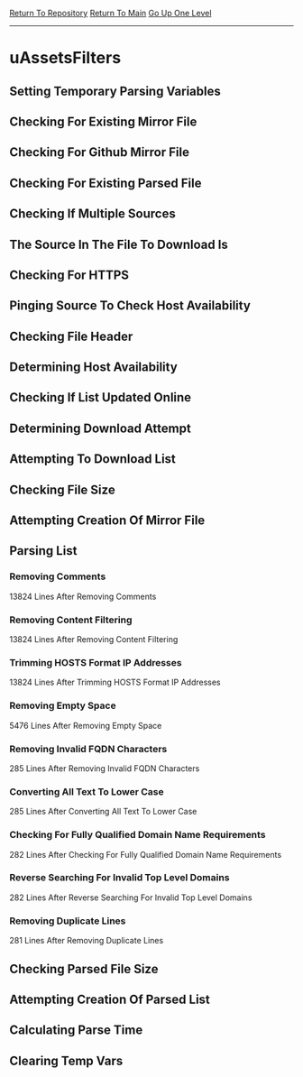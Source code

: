 [Return To Repository](https://github.com/deathbybandaid/piholeparser/)
[Return To Main](https://github.com/deathbybandaid/piholeparser/blob/master/RecentRunLogs/Mainlog.md)
[Go Up One Level](https://github.com/deathbybandaid/piholeparser/blob/master/RecentRunLogs/TopLevelScripts/30-Processing-External-Blacklists.md)
____________________________________
# uAssetsFilters
## Setting Temporary Parsing Variables
## Checking For Existing Mirror File
## Checking For Github Mirror File
## Checking For Existing Parsed File
## Checking If Multiple Sources
## The Source In The File To Download Is
## Checking For HTTPS
## Pinging Source To Check Host Availability
## Checking File Header
## Determining Host Availability
## Checking If List Updated Online
## Determining Download Attempt
## Attempting To Download List
## Checking File Size
## Attempting Creation Of Mirror File
## Parsing List
### Removing Comments
13824 Lines After Removing Comments
### Removing Content Filtering
13824 Lines After Removing Content Filtering
### Trimming HOSTS Format IP Addresses
13824 Lines After Trimming HOSTS Format IP Addresses
### Removing Empty Space
5476 Lines After Removing Empty Space
### Removing Invalid FQDN Characters
285 Lines After Removing Invalid FQDN Characters
### Converting All Text To Lower Case
285 Lines After Converting All Text To Lower Case
### Checking For Fully Qualified Domain Name Requirements
282 Lines After Checking For Fully Qualified Domain Name Requirements
### Reverse Searching For Invalid Top Level Domains
282 Lines After Reverse Searching For Invalid Top Level Domains
### Removing Duplicate Lines
281 Lines After Removing Duplicate Lines
## Checking Parsed File Size
## Attempting Creation Of Parsed List
## Calculating Parse Time
## Clearing Temp Vars
